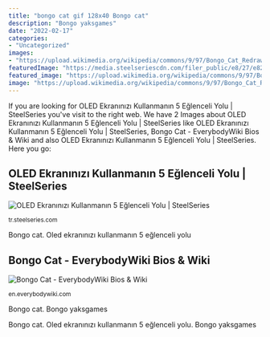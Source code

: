 ```yaml
---
title: "bongo cat gif 128x40 Bongo cat"
description: "Bongo yaksgames"
date: "2022-02-17"
categories:
- "Uncategorized"
images:
- "https://upload.wikimedia.org/wikipedia/commons/9/97/Bongo_Cat_Redraw.png"
featuredImage: "https://media.steelseriescdn.com/filer_public/e8/27/e8274d22-2efb-4a0b-b357-f6c3c91f25dd/2c0061827d824e34a76f33646017be56.gif"
featured_image: "https://upload.wikimedia.org/wikipedia/commons/9/97/Bongo_Cat_Redraw.png"
image: "https://upload.wikimedia.org/wikipedia/commons/9/97/Bongo_Cat_Redraw.png"
---
```


If you are looking for OLED Ekranınızı Kullanmanın 5 Eğlenceli Yolu | SteelSeries you've visit to the right web. We have 2 Images about OLED Ekranınızı Kullanmanın 5 Eğlenceli Yolu | SteelSeries like OLED Ekranınızı Kullanmanın 5 Eğlenceli Yolu | SteelSeries, Bongo Cat - EverybodyWiki Bios &amp; Wiki and also OLED Ekranınızı Kullanmanın 5 Eğlenceli Yolu | SteelSeries. Here you go:

## OLED Ekranınızı Kullanmanın 5 Eğlenceli Yolu | SteelSeries

![OLED Ekranınızı Kullanmanın 5 Eğlenceli Yolu | SteelSeries](https://media.steelseriescdn.com/filer_public/e8/27/e8274d22-2efb-4a0b-b357-f6c3c91f25dd/2c0061827d824e34a76f33646017be56.gif "Oled ekranınızı kullanmanın 5 eğlenceli yolu")

<small>tr.steelseries.com</small>

Bongo cat. Oled ekranınızı kullanmanın 5 eğlenceli yolu

## Bongo Cat - EverybodyWiki Bios &amp; Wiki

![Bongo Cat - EverybodyWiki Bios &amp; Wiki](https://upload.wikimedia.org/wikipedia/commons/9/97/Bongo_Cat_Redraw.png "Bongo yaksgames")

<small>en.everybodywiki.com</small>

Bongo cat. Bongo yaksgames

Bongo cat. Oled ekranınızı kullanmanın 5 eğlenceli yolu. Bongo yaksgames
